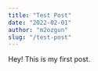 ```yaml
---
title: "Test Post"
date: "2022-02-01"
author: "m2ozgun"
slug: "/test-post"
---
```


Hey! This is my first post.